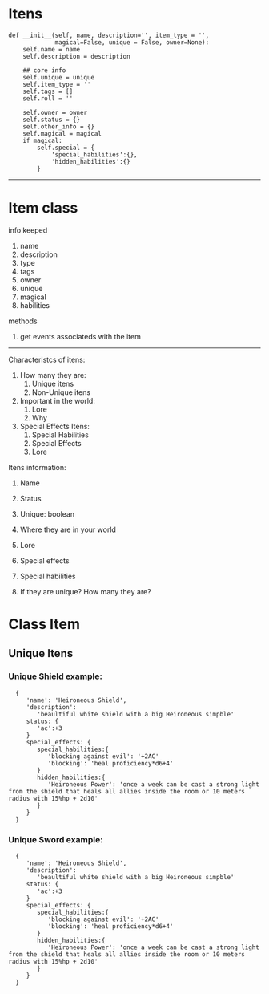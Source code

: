 # Itens

    def __init__(self, name, description='', item_type = '',
                 magical=False, unique = False, owner=None):
        self.name = name
        self.description = description

        ## core info
        self.unique = unique
        self.item_type = ''
        self.tags = []
        self.roll = ''

        self.owner = owner
        self.status = {}
        self.other_info = {}
        self.magical = magical
        if magical:
            self.special = {
                'special_habilities':{},
                'hidden_habilities':{}
            }

---

# Item class

info keeped

1. name
2. description
3. type
4. tags
5. owner
6. unique
7. magical
8. habilities

methods
1. get events associateds with the item
---

Characteristcs of itens:

1. How many they are:
   1. Unique itens
   2. Non-Unique itens
2. Important in the world:
   1. Lore
   2. Why
3. Special Effects Itens:
   1. Special Habilities
   2. Special Effects
   3. Lore

Itens information:

1. Name
2. Status

3. Unique: boolean
4. Where they are in your world
5. Lore
6. Special effects
7. Special habilities
8. If they are unique? How many they are?

# Class Item

## Unique Itens

### Unique Shield example:

      {
         'name': 'Heironeous Shield',
         'description':
            'beaultiful white shield with a big Heironeous simpble'
         status: {
            'ac':+3
         }
         special_effects: {
            special_habilities:{
               'blocking against evil': '+2AC'
               'blocking': 'heal proficiency*d6+4'
            }
            hidden_habilities:{
               'Heironeous Power': 'once a week can be cast a strong light from the shield that heals all allies inside the room or 10 meters radius with 15%hp + 2d10'
            }
         }
      }

### Unique Sword example:

      {
         'name': 'Heironeous Shield',
         'description':
            'beaultiful white shield with a big Heironeous simpble'
         status: {
            'ac':+3
         }
         special_effects: {
            special_habilities:{
               'blocking against evil': '+2AC'
               'blocking': 'heal proficiency*d6+4'
            }
            hidden_habilities:{
               'Heironeous Power': 'once a week can be cast a strong light from the shield that heals all allies inside the room or 10 meters radius with 15%hp + 2d10'
            }
         }
      }

